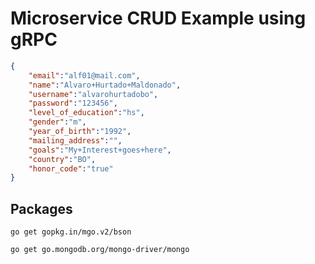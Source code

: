 # Microservice CRUD Example using gRPC

```json
{
    "email":"alf01@mail.com",
    "name":"Alvaro+Hurtado+Maldonado",
    "username":"alvarohurtadobo",
    "password":"123456", 
    "level_of_education":"hs", 
    "gender":"m", 
    "year_of_birth":"1992", 
    "mailing_address":"",
    "goals":"My+Interest+goes+here",
    "country":"BO",
    "honor_code":"true"
}

```


## Packages

```
go get gopkg.in/mgo.v2/bson

```


```
go get go.mongodb.org/mongo-driver/mongo

```


